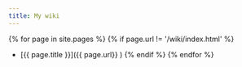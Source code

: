 ```yaml
---
title: My wiki
---
```


{% for page in site.pages %}
  {% if page.url != '/wiki/index.html' %}
* [{{ page.title }}]({{ page.url}} )
  {% endif %}
{% endfor %}
